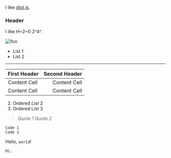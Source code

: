 I like [djot.js](https://github.com/jgm/djot.js).

### Header

I like H~2~0 2^4^.

![foo](/url "title")

- List 1
- List 2

---

| First Header | Second Header |
| ------------ | ------------: |
| Content Cell |  Content Cell |
| Content Cell |  Content Cell |

2. Ordered _List_ 2
3. Ordered List 3

> Quote 1
> Quote 2

    Code 1
    Code 2

Hello, `world`!

```ts
Hi;
```
